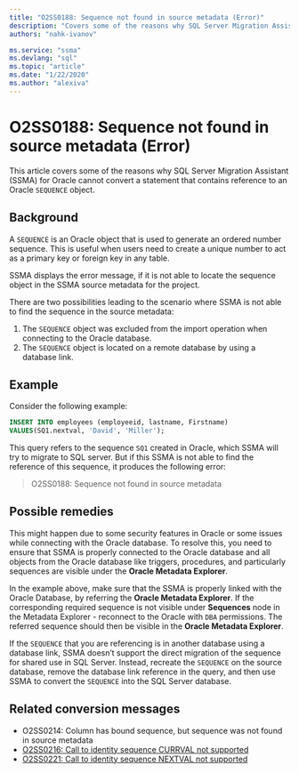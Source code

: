 ```yaml
---
title: "O2SS0188: Sequence not found in source metadata (Error)"
description: "Covers some of the reasons why SQL Server Migration Assistant (SSMA) for Oracle cannot convert a statement that contains reference to an Oracle SEQUENCE object."
authors: "nahk-ivanov"

ms.service: "ssma"
ms.devlang: "sql"
ms.topic: "article"
ms.date: "1/22/2020"
ms.author: "alexiva"
---
```


# O2SS0188: Sequence not found in source metadata (Error)

This article covers some of the reasons why SQL Server Migration Assistant (SSMA) for Oracle cannot convert a statement that contains reference to an Oracle `SEQUENCE` object.

## Background

A `SEQUENCE` is an Oracle object that is used to generate an ordered number sequence. This is useful when users need to create a unique number to act as a primary key or foreign key in any table.

SSMA displays the error message, if it is not able to locate the sequence object in the SSMA source metadata for the project.

There are two possibilities leading to the scenario where SSMA is not able to find the sequence in the source metadata:

1. The `SEQUENCE` object was excluded from the import operation when connecting to the Oracle database.
2. The `SEQUENCE` object is located on a remote database by using a database link.

## Example

Consider the following example:

```sql
INSERT INTO employees (employeeid, lastname, Firstname)
VALUES(SQ1.nextval, 'David', 'Miller');
```

This query refers to the sequence `SQ1` created in Oracle, which SSMA will try to migrate to SQL server. But if this SSMA is not able to find the reference of this sequence, it produces the following error:

> O2SS0188: Sequence not found in source metadata

## Possible remedies

This might happen due to some security features in Oracle or some issues while connecting with the Oracle database. To resolve this, you need to ensure that SSMA is properly connected to the Oracle database and all objects from the Oracle database like triggers, procedures, and particularly sequences are visible under the **Oracle Metadata Explorer**.

In the example above, make sure that the SSMA is properly linked with the Oracle Database, by referring the **Oracle Metadata Explorer**. If the corresponding required sequence is not visible under **Sequences** node in the Metadata Explorer - reconnect to the Oracle with `DBA` permissions. The referred sequence should then be visible in the **Oracle Metadata Explorer**.

If the `SEQUENCE` that you are referencing is in another database using a database link, SSMA doesn’t support the direct migration of the sequence for shared use in SQL Server. Instead, recreate the `SEQUENCE` on the source database, remove the database link reference in the query, and then use SSMA to convert the `SEQUENCE` into the SQL Server database.

## Related conversion messages

* O2SS0214: Column has bound sequence, but sequence was not found in source metadata
* [O2SS0216: Call to identity sequence CURRVAL not supported](o2ss0216.md)
* [O2SS0221: Call to identity sequence NEXTVAL not supported](o2ss0221.md)
